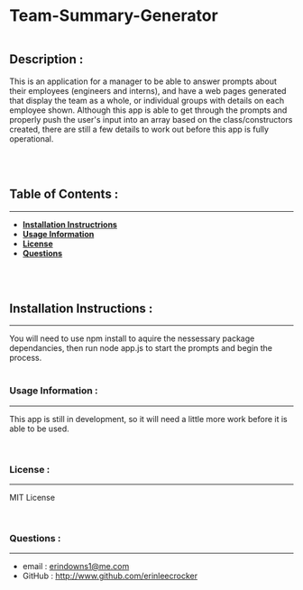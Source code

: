 # Team-Summary-Generator
![<ALT>](https://img.shields.io/badge/Licence-MIT-<COLOR>)
<br /> 
        
## Description :
    
This is an application for a manager to be able to answer prompts about their employees (engineers and interns), and have a web pages generated that display the team as a whole, or individual groups with details on each employee shown. 
Although this app is able to get through the prompts and properly push the user's input into an array based on the class/constructors created, there are still a few details to work out before this app is fully operational. 
        
<br /> 
<br /> 
        
## Table of Contents :
---
- [**Installation Instructrions**](#Installation-Instructions)
- [**Usage Information**](#Usage-Information)
- [**License**](#Licence)
- [**Questions**](#Questions)
        
<br /> 
<br /> 
        
## Installation Instructions :
---
You will need to use npm install to aquire the nessessary package dependancies, then run node app.js to start the prompts and begin the process.    
<br /> 
        
### Usage Information :
---
This app is still in development, so it will need a little more work before it is able to be used. 
        
<br /> 
        
### License :
---
MIT License
        
<br /> 

        
### Questions :
---
* email : erindowns1@me.com 
* GitHub : http://www.github.com/erinleecrocker